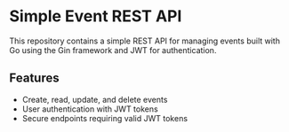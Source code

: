 # Simple Event REST API

This repository contains a simple REST API for managing events built with Go using the Gin framework and JWT for authentication.

## Features

- Create, read, update, and delete events
- User authentication with JWT tokens
- Secure endpoints requiring valid JWT tokens


